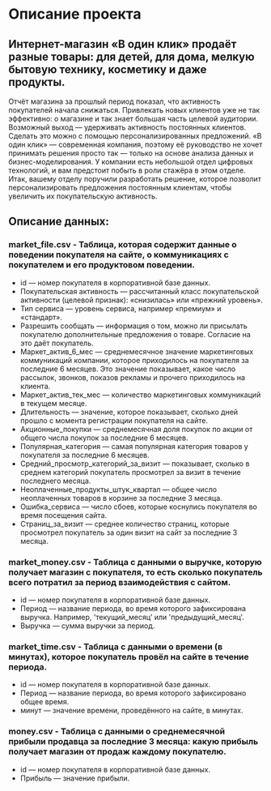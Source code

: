 # Описание проекта
## Интернет-магазин «В один клик» продаёт разные товары: для детей, для дома, мелкую бытовую технику, косметику и даже продукты. 
Отчёт магазина за прошлый период показал, что активность покупателей начала снижаться. 
Привлекать новых клиентов уже не так эффективно: о магазине и так знает большая часть целевой аудитории.
Возможный выход — удерживать активность постоянных клиентов. Сделать это можно с помощью персонализированных предложений. «В один клик» — современная компания, поэтому её руководство не хочет принимать решения просто так — только на основе анализа данных и бизнес-моделирования. У компании есть небольшой отдел цифровых технологий, и вам предстоит побыть в роли стажёра в этом отделе. 
Итак, вашему отделу поручили разработать решение, которое позволит персонализировать предложения постоянным клиентам, чтобы увеличить их покупательскую активность.

## Описание данных:
### market_file.csv - Таблица, которая содержит данные о поведении покупателя на сайте, о коммуникациях с покупателем и его продуктовом поведении.
* id — номер покупателя в корпоративной базе данных.
* Покупательская активность — рассчитанный класс покупательской активности (целевой признак): «снизилась» или «прежний уровень».
* Тип сервиса — уровень сервиса, например «премиум» и «стандарт».
* Разрешить сообщать — информация о том, можно ли присылать покупателю дополнительные предложения о товаре. Согласие на это даёт покупатель.
* Маркет_актив_6_мес — среднемесячное значение маркетинговых коммуникаций компании, которое приходилось на покупателя за последние 6 месяцев. Это значение показывает, какое число рассылок, звонков, показов рекламы и прочего приходилось на клиента.
* Маркет_актив_тек_мес — количество маркетинговых коммуникаций в текущем месяце.
* Длительность — значение, которое показывает, сколько дней прошло с момента регистрации покупателя на сайте.
* Акционные_покупки — среднемесячная доля покупок по акции от общего числа покупок за последние 6 месяцев.
* Популярная_категория — самая популярная категория товаров у покупателя за последние 6 месяцев.
* Средний_просмотр_категорий_за_визит — показывает, сколько в среднем категорий покупатель просмотрел за визит в течение последнего месяца.
* Неоплаченные_продукты_штук_квартал — общее число неоплаченных товаров в корзине за последние 3 месяца.
* Ошибка_сервиса — число сбоев, которые коснулись покупателя во время посещения сайта.
* Страниц_за_визит — среднее количество страниц, которые просмотрел покупатель за один визит на сайт за последние 3 месяца.
### market_money.csv - Таблица с данными о выручке, которую получает магазин с покупателя, то есть сколько покупатель всего потратил за период взаимодействия с сайтом.
* id — номер покупателя в корпоративной базе данных.
* Период — название периода, во время которого зафиксирована выручка. Например, 'текущий_месяц' или 'предыдущий_месяц'.
* Выручка — сумма выручки за период.
### market_time.csv - Таблица с данными о времени (в минутах), которое покупатель провёл на сайте в течение периода.
* id — номер покупателя в корпоративной базе данных.
* Период — название периода, во время которого зафиксировано общее время.
* минут — значение времени, проведённого на сайте, в минутах.
### money.csv - Таблица с данными о среднемесячной прибыли продавца за последние 3 месяца: какую прибыль получает магазин от продаж каждому покупателю.
* id — номер покупателя в корпоративной базе данных.
* Прибыль — значение прибыли.
